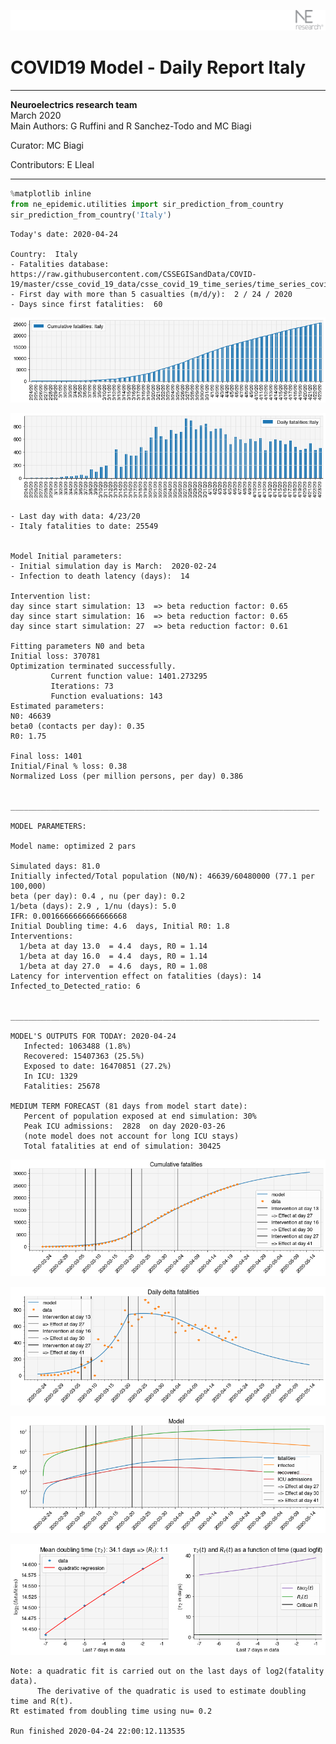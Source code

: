 ![](./images/logo.png)
# COVID19 Model - Daily Report Italy

---

**Neuroelectrics research team**  
March 2020  
Main Authors: G Ruffini and R Sanchez-Todo and MC Biagi

Curator: MC Biagi

Contributors: E Lleal

---


```python
%matplotlib inline
from ne_epidemic.utilities import sir_prediction_from_country
sir_prediction_from_country('Italy')
```

    Today's date: 2020-04-24 
    
    Country:  Italy
    - Fatalities database:  https://raw.githubusercontent.com/CSSEGISandData/COVID-19/master/csse_covid_19_data/csse_covid_19_time_series/time_series_covid19_deaths_global.csv
    - First day with more than 5 casualties (m/d/y):  2 / 24 / 2020
    - Days since first fatalities:  60



![png](02%20-%20Daily_Report_Italy_files/02%20-%20Daily_Report_Italy_1_1.png)



![png](02%20-%20Daily_Report_Italy_files/02%20-%20Daily_Report_Italy_1_2.png)


    - Last day with data: 4/23/20
    - Italy fatalities to date: 25549
     
    
    Model Initial parameters:
    - Initial simulation day is March:  2020-02-24
    - Infection to death latency (days):  14
    
    Intervention list:
    day since start simulation: 13  => beta reduction factor: 0.65
    day since start simulation: 16  => beta reduction factor: 0.65
    day since start simulation: 27  => beta reduction factor: 0.61
    
    Fitting parameters N0 and beta
    Initial loss: 370781
    Optimization terminated successfully.
             Current function value: 1401.273295
             Iterations: 73
             Function evaluations: 143
    Estimated parameters:
    N0: 46639
    beta0 (contacts per day): 0.35
    R0: 1.75
    
    Final loss: 1401
    Initial/Final % loss: 0.38
    Normalized Loss (per million persons, per day) 0.386 
    
    
    _____________________________________________________________________
     
    MODEL PARAMETERS:
    
    Model name: optimized 2 pars
    
    Simulated days: 81.0
    Initially infected/Total population (N0/N): 46639/60480000 (77.1 per 100,000)
    beta (per day): 0.4 , nu (per day): 0.2
    1/beta (days): 2.9 , 1/nu (days): 5.0
    IFR: 0.0016666666666666668
    Initial Doubling time: 4.6  days, Initial R0: 1.8
    Interventions:
      1/beta at day 13.0  = 4.4  days, R0 = 1.14
      1/beta at day 16.0  = 4.4  days, R0 = 1.14
      1/beta at day 27.0  = 4.6  days, R0 = 1.08
    Latency for intervention effect on fatalities (days): 14
    Infected_to_Detected_ratio: 6
    
    
    _____________________________________________________________________
    
    MODEL'S OUTPUTS FOR TODAY: 2020-04-24
       Infected: 1063488 (1.8%)
       Recovered: 15407363 (25.5%)
       Exposed to date: 16470851 (27.2%)
       In ICU: 1329
       Fatalities: 25678
     
    MEDIUM TERM FORECAST (81 days from model start date): 
       Percent of population exposed at end simulation: 30%
       Peak ICU admissions:  2828  on day 2020-03-26
       (note model does not account for long ICU stays)
       Total fatalities at end of simulation: 30425



![png](02%20-%20Daily_Report_Italy_files/02%20-%20Daily_Report_Italy_1_4.png)



![png](02%20-%20Daily_Report_Italy_files/02%20-%20Daily_Report_Italy_1_5.png)



![png](02%20-%20Daily_Report_Italy_files/02%20-%20Daily_Report_Italy_1_6.png)


     



![png](02%20-%20Daily_Report_Italy_files/02%20-%20Daily_Report_Italy_1_8.png)


    Note: a quadratic fit is carried out on the last days of log2(fatality data).
          The derivative of the quadratic is used to estimate doubling time and R(t).
    Rt estimated from doubling time using nu= 0.2
    
    Run finished 2020-04-24 22:00:12.113535



```python

```
